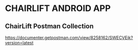 # CHAIRLIFT ANDROID APP

## ChairLift Postman Collection
https://documenter.getpostman.com/view/8258162/SWECVEik?version=latest
